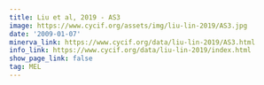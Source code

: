 ```yaml
---
title: Liu et al, 2019 - AS3
image: https://www.cycif.org/assets/img/liu-lin-2019/AS3.jpg
date: '2009-01-07'
minerva_link: https://www.cycif.org/data/liu-lin-2019/AS3.html
info_link: https://www.cycif.org/data/liu-lin-2019/index.html
show_page_link: false
tag: MEL
---
```


